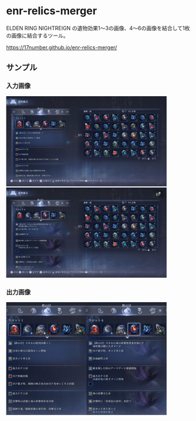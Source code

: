 # enr-relics-merger

ELDEN RING NIGHTREIGN の遺物効果1〜3の画像、4〜6の画像を結合して1枚の画像に結合するツール。

https://17number.github.io/enr-relics-merger/


## サンプル

### 入力画像

<img src="images/sample1_1-3.jpg" alt="sample1" style="width:45vw;"> <img src="images/sample2_4-6.jpg" alt="sample2" style="width:45vw;">

### 出力画像

<img src="images/sample3_1-6.jpg" alt="sample3" style="width:45vw;">
